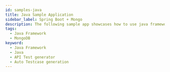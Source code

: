 ```yaml
---
id: samples-java
title: Java Sample Application
sidebar_label: Spring Boot + Mongo
description: The following sample app showcases how to use java framework and the Keploy Platform.
tags:
  - Java Framework
  - MongoDB
keyword:
  - Java Framework
  - Java
  - API Test generator
  - Auto Testcase generation
---
```

